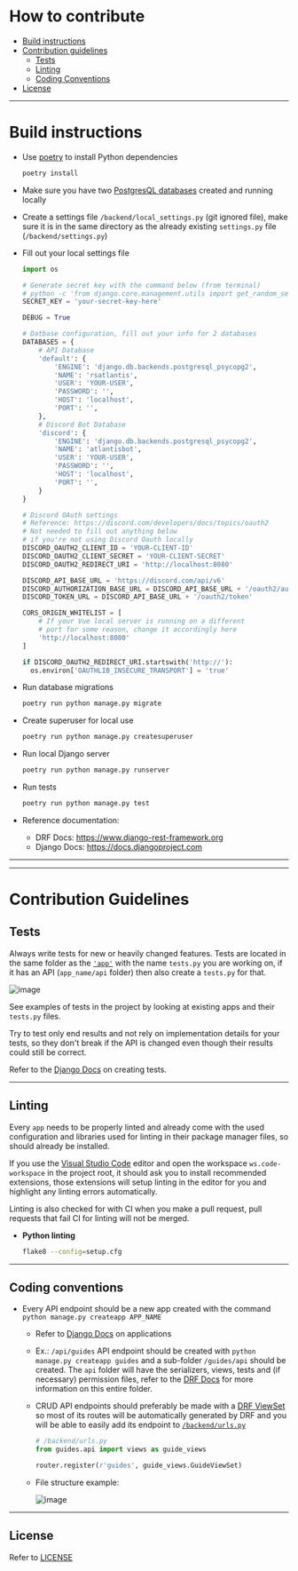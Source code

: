 # How to contribute

- [Build instructions](#build-instructions)
- [Contribution guidelines](#contribution-guidelines)
  - [Tests](#tests)
  - [Linting](#linting)
  - [Coding Conventions](#coding-conventions)
- [License](#license)

---

# Build instructions

- Use [poetry](https://github.com/python-poetry/poetry) to install Python dependencies
  ```bash
  poetry install
  ```

- Make sure you have two [PostgresQL databases](https://www.postgresql.org/docs/9.1/app-createdb.html) created and running locally

- Create a settings file `/backend/local_settings.py` (git ignored file), make sure it is in the same directory as the already existing `settings.py` file (`/backend/settings.py`)

- Fill out your local settings file
  ```python
  import os

  # Generate secret key with the command below (from terminal)
  # python -c 'from django.core.management.utils import get_random_secret_key; print(get_random_secret_key())
  SECRET_KEY = 'your-secret-key-here'

  DEBUG = True

  # Datbase configuration, fill out your info for 2 databases
  DATABASES = {
      # API Database
      'default': {
          'ENGINE': 'django.db.backends.postgresql_psycopg2',
          'NAME': 'rsatlantis',
          'USER': 'YOUR-USER',
          'PASSWORD': '',
          'HOST': 'localhost',
          'PORT': '',
      },
      # Discord Bot Database
      'discord': {
          'ENGINE': 'django.db.backends.postgresql_psycopg2',
          'NAME': 'atlantisbot',
          'USER': 'YOUR-USER',
          'PASSWORD': '',
          'HOST': 'localhost',
          'PORT': '',
      }
  }

  # Discord OAuth settings
  # Reference: https://discord.com/developers/docs/topics/oauth2
  # Not needed to fill out anything below
  # if you're not using Discord Oauth locally
  DISCORD_OAUTH2_CLIENT_ID = 'YOUR-CLIENT-ID'
  DISCORD_OAUTH2_CLIENT_SECRET = 'YOUR-CLIENT-SECRET'
  DISCORD_OAUTH2_REDIRECT_URI = 'http://localhost:8080'

  DISCORD_API_BASE_URL = 'https://discord.com/api/v6'
  DISCORD_AUTHORIZATION_BASE_URL = DISCORD_API_BASE_URL + '/oauth2/authorize'
  DISCORD_TOKEN_URL = DISCORD_API_BASE_URL + '/oauth2/token'

  CORS_ORIGIN_WHITELIST = [
      # If your Vue local server is running on a different
      # port for some reason, change it accordingly here
      'http://localhost:8080'
  ]

  if DISCORD_OAUTH2_REDIRECT_URI.startswith('http://'):
    os.environ['OAUTHLIB_INSECURE_TRANSPORT'] = 'true'
  ```

- Run database migrations
  ```bash
  poetry run python manage.py migrate
  ```

- Create superuser for local use
  ```bash
  poetry run python manage.py createsuperuser
  ```

- Run local Django server
  ```bash
  poetry run python manage.py runserver
  ```

- Run tests
  ```bash
  poetry run python manage.py test
  ```

- Reference documentation:
  - DRF Docs: https://www.django-rest-framework.org
  - Django Docs: https://docs.djangoproject.com

---
---

# Contribution Guidelines

## Tests

Always write tests for new or heavily changed features. Tests are located in the same folder as the [`'app'`](https://docs.djangoproject.com/en/3.1/ref/applications) with the name `tests.py` you are working on, if it has an API (`app_name/api` folder) then also create a `tests.py` for that.

![image](https://user-images.githubusercontent.com/37747572/95692790-ccc51980-0bfe-11eb-8595-03877ba4e33d.png)

See examples of tests in the project by looking at existing apps and their `tests.py` files.

Try to test only end results and not rely on implementation details for your tests, so they don't break if the API is changed even though their results could still be correct.

Refer to the [Django Docs](https://docs.djangoproject.com/en/3.1/topics/testing/) on creating tests.

---

## Linting

Every `app` needs to be properly linted and already come with the used configuration and libraries used for linting in their package manager files, so should already be installed.

If you use the [Visual Studio Code](https://github.com/microsoft/vscode) editor and open the workspace `ws.code-workspace` in the project root, it should ask you to install recommended extensions, those extensions will setup linting in the editor for you and highlight any linting errors automatically.

Linting is also checked for with CI when you make a pull request, pull requests that fail CI for linting will not be merged.

- **Python linting**
  ```bash
  flake8 --config=setup.cfg
  ```

---

## Coding conventions

- Every API endpoint should be a new app created with the command `python manage.py createapp APP_NAME`
  - Refer to [Django Docs](https://docs.djangoproject.com/en/3.1/ref/applications) on applications

  - Ex.: `/api/guides` API endpoint should be created with `python manage.py createapp guides` and a sub-folder `/guides/api` should be created. The `api` folder will have the serializers, views, tests and (if necessary) permission files, refer to the [DRF Docs](https://www.django-rest-framework.org/tutorial/quickstart) for more information on this entire folder.

  - CRUD API endpoints should preferably be made with a [DRF ViewSet](https://www.django-rest-framework.org/api-guide/viewsets) so most of its routes will be automatically generated by DRF and you will be able to easily add its endpoint to [`/backend/urls.py`](/backend/urls.py)
    ```python
    # /backend/urls.py
    from guides.api import views as guide_views

    router.register(r'guides', guide_views.GuideViewSet)
    ```

  - File structure example:

    ![image](https://user-images.githubusercontent.com/37747572/95693227-a18ff980-0c01-11eb-95da-a6164848980b.png)

---

## License

Refer to [LICENSE](LICENSE)
